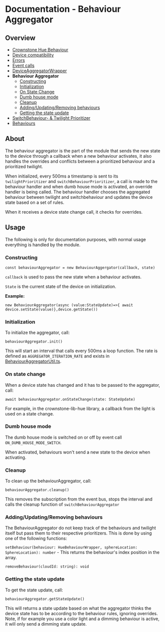# Documentation - Behaviour Aggregator

## Overview

- [Crownstone Hue Behaviour](/documentation/CrownstoneHueBehaviour.md)
- [Device compatibility](/documentation/DeviceSupport.md)
- [Errors](/documentation/Errors.md)
- [Event calls](/documentation/EventCalls.md) 
- [DeviceAggregatorWrapper](/documentation/DeviceBehaviourWrapper.md)
- **Behaviour Aggregator**
  - [Constructing](#constructing)
  - [Initialization](#initialization)
  - [On State Change](#on-state-change)
  - [Dumb house mode](#dumb-house-mode)
  - [Cleanup](#cleanup)
  - [Adding/Updating/Removing behaviours](#addingupdatingremoving-behaviours)
  - [Getting the state update](#getting-the-state-update)
- [SwitchBehaviour- & Twilight Prioritizer](/documentation/Prioritizer.md)
- [Behaviours](/documentation/Behaviours.md) 

## About

The behaviour aggregator is the part of the module that sends the new state to the device through a callback when a new behaviour activates, it also handles the overrides and conflicts between a prioritized behaviour and a prioritized twilight.

When initialized, every 500ms a timestamp is sent to its `twilightPrioritizer` and `switchBehaviourPrioritizer`, a call is made to the behaviour handler and when dumb house mode is activated, an override handler is being called.
The behaviour handler chooses the aggregated behaviour between twilight and switchbehaviour and updates the device state based on a set of rules.

When it receives a device state change call, it checks for overrides.

## Usage
The following is only for documentation purposes, with normal usage everything is handled by the module.

### Constructing

`const behaviourAggregator = new BehaviourAggergator(callback, state)`

`callback` is used to pass the new state when a behaviour activates.

`State` is the current state of the device on initialization.

**Example:**

`new BehaviourAggregator(async (value:StateUpdate)=>{ await device.setState(value)},device.getState())`

### Initialization

To initialize the aggregator, call:

`behaviourAggregator.init()`

This will start an interval that calls every 500ms a loop function.
The rate is defined as `AGGREGATOR_ITERATION_RATE` and exists in [BehaviourAggregatorUtil.ts](/src/behaviour/BehaviourAggregatorUtil.ts).

### On state change

When a device state has changed and it has to be passed to the aggregator, call:

`await behaviourAggregator.onStateChange(state: StateUpdate)`

For example, in the crownstone-lib-hue library, a callback from the light is used on a state change.

### Dumb house mode

The dumb house mode is switched on or off by event call `ON_DUMB_HOUSE_MODE_SWITCH`.

When activated, behaviours won't send a new state to the device when activating.

### Cleanup

To clean up the behaviourAggregator, call:

`behaviourAggregator.cleanup()`

This removes the subscription from the event bus, stops the interval and calls the cleanup function of `switchBehaviourAggregator`

### Adding/Updating/Removing behaviours

The BehaviourAggregator do not keep track of the behaviours and twilight itself but pass them to their respective prioritizers.
This is done by using one of the following functions:

`setBehaviour(behaviour: HueBehaviourWrapper, sphereLocation: SphereLocation): number` - This returns the behaviour's index position in the array.
 

`removeBehaviour(cloudId: string): void`

### Getting the state update

To get the state update, call:

`behaviourAggregator.getStateUpdate()`

This will returns a state update based on what the aggregator thinks the device state has to be according to the behaviour rules, ignoring overrides.
Note, if for example you use a color light and a dimming behaviour is active, it will only send a dimming state update.